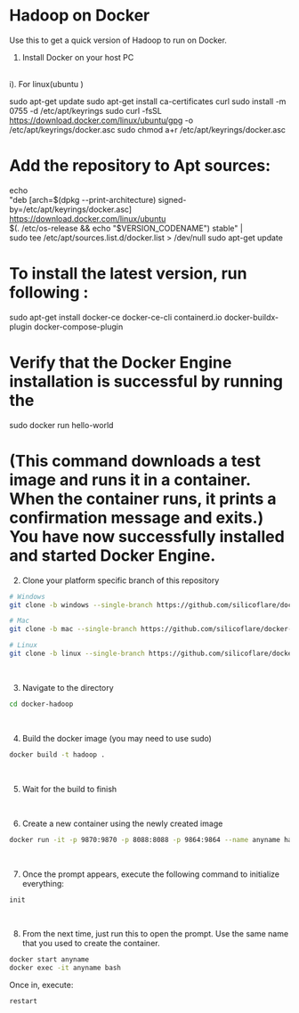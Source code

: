 # Hadoop on Docker
Use this to get a quick version of Hadoop to run on Docker.

1. Install Docker on your host PC
<br>
 i).  For linux(ubuntu )

 
sudo apt-get update
sudo apt-get install ca-certificates curl
sudo install -m 0755 -d /etc/apt/keyrings
sudo curl -fsSL https://download.docker.com/linux/ubuntu/gpg -o /etc/apt/keyrings/docker.asc
sudo chmod a+r /etc/apt/keyrings/docker.asc

# Add the repository to Apt sources:
echo \
  "deb [arch=$(dpkg --print-architecture) signed-by=/etc/apt/keyrings/docker.asc] https://download.docker.com/linux/ubuntu \
  $(. /etc/os-release && echo "$VERSION_CODENAME") stable" | \
  sudo tee /etc/apt/sources.list.d/docker.list > /dev/null
sudo apt-get update

# To install the latest version, run following :

sudo apt-get install docker-ce docker-ce-cli containerd.io docker-buildx-plugin docker-compose-plugin


# Verify that the Docker Engine installation is successful by running the

sudo docker run hello-world 
# (This command downloads a test image and runs it in a container. When the container runs, it prints a confirmation message and exits.) You have now successfully installed and started Docker Engine.


2. Clone your platform specific branch of this repository
```bash
# Windows
git clone -b windows --single-branch https://github.com/silicoflare/docker-hadoop

# Mac
git clone -b mac --single-branch https://github.com/silicoflare/docker-hadoop

# Linux
git clone -b linux --single-branch https://github.com/silicoflare/docker-hadoop
```
<br>

3. Navigate to the directory
```bash
cd docker-hadoop
```
<br>

4. Build the docker image (you may need to use sudo)
```bash
docker build -t hadoop .
```
<br>

5. Wait for the build to finish
<br>

6. Create a new container using the newly created image
```bash
docker run -it -p 9870:9870 -p 8088:8088 -p 9864:9864 --name anyname hadoop bash
```
<br>

7. Once the prompt appears, execute the following command to initialize everything:
```bash
init
```
<br>

8. From the next time, just run this to open the prompt. Use the same name that you used to create the container.
```bash
docker start anyname
docker exec -it anyname bash
```

Once in, execute:
```bash
restart
```
